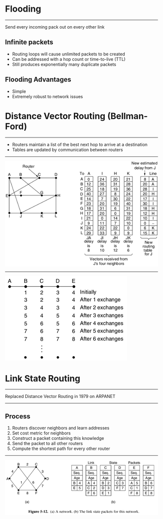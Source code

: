 Flooding
========

---

Send every incoming pack out on every other link

Infinite packets
----------------

- Routing loops will cause unlimited packets to be created
- Can be addressed with a hop count or time-to-live (TTL)
- Still produces exponentially many duplicate packets

Flooding Advantages
-------------------

- Simple
- Extremely robust to network issues

Distance Vector Routing (Bellman-Ford)
======================================

---

- Routers maintain a list of the best next hop to arrive at a destination
- Tables are updated by communication between routers

---

![Distance Vector Routing Table](figures/5-9.png)

---

![Count to infinity problem](figures/5-10.png)

Link State Routing
==================

---

Replaced Distance Vector Routing in 1979 on ARPANET

---

Process
-------

1. Routers discover neighbors and learn addresses
2. Set cost metric for neighbors
3. Construct a packet containing this knowledge
4. Send the packet to all other routers
5. Compute the shortest path for every other router

---

![Link state packets](figures/5-12.png)
